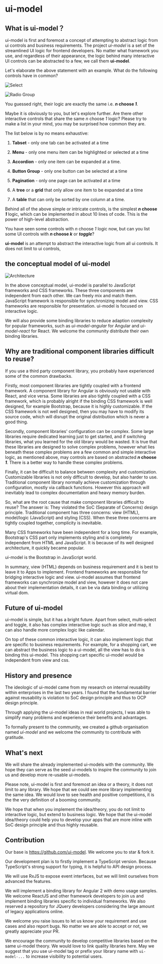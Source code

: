# ui-model

## What is ui-model？

ui-model is first and foremost a concept of attempting to abstract logic from ui controls and business requirements. The project *ui-model* is a set of the streamlined UI logic for frontend developers. No matter what framework you use, and regardless of their appearance, the logic behind many interactive UI controls can be abstracted to a few, we call them **ui-model**.

Let's elaborate the above statement with an example. What do the following controls have in common?

![Select](./images/select.png)

![Radio Group](./images/radio.png)

You guessed right, their logic are exactly the same i.e. ***n* choose *1***.

Maybe it is obviously to you, but let's explore further. Are there other interactive controls that share the same *n* choose *1* logic? Please try to make a list in your mind, you may be surprised how common they are.

The list below is by no means exhaustive: 

1. **Tabset** - only one tab can be activated at a time

1. **Menu** - only one menu item can be highlighted or selected at a time

1. **Accordion** - only one item can be expanded at a time. 

1. **Button Group** - only one button can be selected at a time

1. **Pagination** - only one page can be activated at a time

1. A **tree** or a **grid** that only allow one item to be expanded at a time

1. A **table** that can only be sorted by one column at a time. 

Behind all of the above simple or intricate controls, is the simplest ***n* choose *1*** logic, which can be implemented in about 10 lines of code. This is the power of high-level abstraction. 

You have seen some controls with *n* choose *1* logic now, but can you list some UI controls with ***n* choose *k*** or ***toggle***?

**ui-model** is an attempt to abstract the interactive logic from all ui controls. It does not limit to ui controls, 

## the conceptual model of ui-model

![Architecture](./images/architecture.png)

In the above conceptual model, ui-model is parallel to JavaScript frameworks and CSS frameworks. These three components are independent from each other. We can freely mix and match them. JavaScript framework is responsible for synchronizing model and view. CSS frameworks are responsible for presentation. ui-model is focused on interactive logic. 

We will also provide some binding libraries to reduce adaption complexity for popular frameworks, such as *ui-model-angular* for Angular and *ui-model-react* for React. We welcome the community distribute their own binding libraries.

## Why are traditional component libraries difficult to reuse?  

If you use a third party component library, you probably have experienced some of the common drawbacks. 

Firstly, most component libraries are tightly coupled with a frontend framework. A component library for Angular is obviously not usable with React, and vice versa. Some libraries are also tightly coupled with a CSS framework, which is probably alright if the binding CSS framework is well designed, for example Bootstrap, because it is highly customizable. If the CSS framework is not well designed, then you may have to modify its source code, which will disrupt the original distribution which is never a good thing.

Secondly, component libraries' configuration can be complex. Some large libraries require dedicated learning just to get started, and if switching libraries, what you learned for the old library would be wasted. It is true that these libraries are designed to solve complex problems, however what lies beneath these complex problems are a few common and simple interactive logic, as mentioned above, may controls are based on abstracted ***n* choose *1***. There is a better way to handle these complex problems.

Finally, it can be difficult to balance between complexity and customization. Customizable libraries is not only difficult to develop, but also harder to use. Traditional component library normally achieve customization through configuration, mostly via callback functions. However this approach will inevitably lead to complex documentation and heavy memory burden.    

So, what are the root cause that make component libraries difficult to reuse? The answer is: They violated the SoC (Separate of Concerns) design principle. Traditional component has three concerns: view (HTML), model/logic (JavaScript) and styling (CSS). When these three concerns are tightly coupled together, complicity is inevitable.  

Many CSS frameworks have been independent for a long time. For example, Bootstrap's CSS part only implements styling and is completely independent from HTML and JavaScript. It is because of its well designed architecture, it quickly became popular. 

ui-model is the Bootstrap in JavaScript world. 

In summary, view (HTML) depends on business requirement and it is best to leave it to Apps to implement. Frontend frameworks are responsible for bridging interactive logic and view. ui-model assumes that frontend frameworks can synchronize model and view, however it does not care about their implementation details, it can be via data binding or utilizing virtual dom. 

## Future of ui-model

ui-model is simple, but it has a bright future. Apart from select, multi-select and toggle, it also has complex interactive logic such as slice and map, it can also handle more complex logic like calendar.

On top of these common interactive logic, it can also implement logic that are specific to business requirements. For example, for a shopping cart, we can abstract the business logic to a ui-model, all the view has to do is binding this ui-model. This shopping cart specific ui-model would be independent from view and css. 

## History and presence

The ideologic of ui-model came from my research on internal reusability within enterprises in the last two years. I found that the fundamental barrier against reusability is violation to SoC design principle and thus to OCP design principle.

Through applying the ui-model ideas in real world projects, I was able to simplify many problems and experience their benefits and advantages.

To formally present to the community, we created a github organisation named *ui-model* and we welcome the community to contribute with gratitude. 

## What's next

We will share the already implemented ui-models with the community. We hope they can serve as the seed ui-models to inspire the community to join us and develop more re-usable ui-models. 

Please note, ui-model is first and foremost an idea or a theory, it does not limit to any library. We hope that we could see more library implementing the same idea. We would love to see health and positive competitions, it is the the very definition of a booming community. 

We hope that when you implement the idea/theory, you do not limit to interactive logic, but extend to business logic. We hope that the ui-model idea/theory could help you to develop your apps that are more inline with SoC design principle and thus highly reusable. 

## Contribution

Our base is <https://github.com/ui-model>. We welcome you to star & fork it.

Our development plan is to firstly implement a TypeScript version. Because TypeScript's strong support for typing, it is helpful to API design process. 

We will use RxJS to expose event interfaces, but we will limit ourselves from advanced the features.

We will implement a binding library for Angular 2 with demo usage samples. We welcome ReactJS and other framework developers to join us and implement binding libraries specific to individual frameworks. We also reserved a repository for JQuery developers considering the large amount of legacy applications online.

We welcome you raise issues to let us know your requirement and use cases and also report bugs. No matter we are able to accept or not, we greatly appreciate your PR. 

We encourage the community to develop competitive libraries based on the same ui-model theory. We would love to link quality libraries here. May we suggest that you use ui-model tag or prefix your library name with `ui-model-...` to increase visibility to potential users. 
